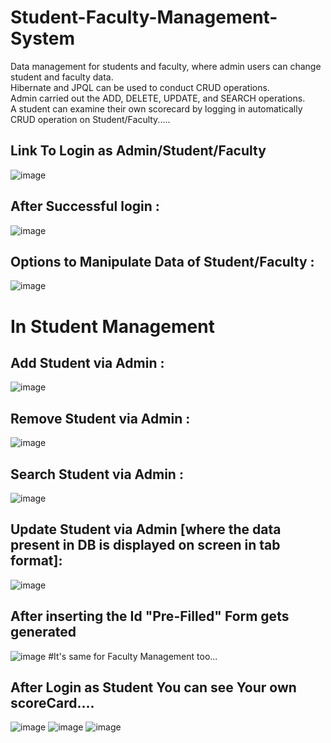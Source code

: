# Student-Faculty-Management-System
Data management for students and faculty, where admin users can change student and faculty data.<br> Hibernate and JPQL can be used to conduct CRUD operations.<br> 
Admin carried out the ADD, DELETE, UPDATE, and SEARCH operations.<br>
A student can examine their own scorecard by logging in automatically
CRUD operation on Student/Faculty.....
## Link To Login as Admin/Student/Faculty
![image](https://user-images.githubusercontent.com/75301824/213915066-fcae25e0-99cc-46a2-a8e8-85d29530e310.png)
## After Successful login : 
![image](https://user-images.githubusercontent.com/75301824/213915223-f45819b7-88d5-483d-a08e-f6b582d073bb.png)
## Options to Manipulate Data of Student/Faculty :
![image](https://user-images.githubusercontent.com/75301824/213915278-ccb13036-60eb-4a0d-827e-e379fb884efb.png)

# In Student Management
## Add Student via Admin :
![image](https://user-images.githubusercontent.com/75301824/213915327-ffad3d8b-6ae1-40a0-aa8c-41532d6e6001.png)
## Remove Student via Admin :
![image](https://user-images.githubusercontent.com/75301824/213915476-4dbaed5e-54b2-4b04-a52d-803938bc94db.png)
## Search Student via Admin :
![image](https://user-images.githubusercontent.com/75301824/213915360-79bd02fc-d871-4b68-9244-4662d91ceb17.png)
## Update Student via Admin [where the data present in DB is displayed on screen in tab format]:
![image](https://user-images.githubusercontent.com/75301824/213915449-0832db74-974d-4b55-92a0-78f081e65dba.png)
## After inserting the Id "Pre-Filled" Form gets generated
![image](https://user-images.githubusercontent.com/75301824/213915493-26c1d4af-404a-4d55-80dc-dfa556d930a5.png)
#It's same for Faculty Management too...

## After Login as Student You can see Your own scoreCard....
![image](https://user-images.githubusercontent.com/75301824/213915520-16c3eaf6-a069-40e8-a160-fee77bf8fef6.png)
![image](https://user-images.githubusercontent.com/75301824/213915543-1bfe09ed-10c5-4a52-a32d-6f3697c2c7a9.png)
![image](https://user-images.githubusercontent.com/75301824/213915566-f3a193ef-f03b-4dbf-afcb-f79d2dd49a2d.png)
